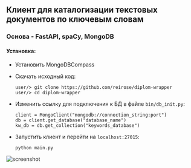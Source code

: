 ## Клиент для каталогизации текстовых документов по ключевым словам
### Основа - FastAPI, spaCy, MongoDB

#### Установка:
* Установить MongoDBCompass
* Скачать исходный код:
    ```commandline
    user/> git clone https://github.com/reirose/diplom-wrapper
    user/> cd diplom-wrapper
    ```

* Изменить ссылку для подключения к БД в файле `bin/db_init.py`:
    ```
    client = MongoClient("mongodb://connection_string:port")
    db = client.get_database("database_name")
    kw_db = db.get_collection("keywords_database")
   ```

* Запустить клиент и перейти на `localhost:27015`:
    ```commandline
    python main.py
    ```
![screenshot](./static/img.png "Client main page")
